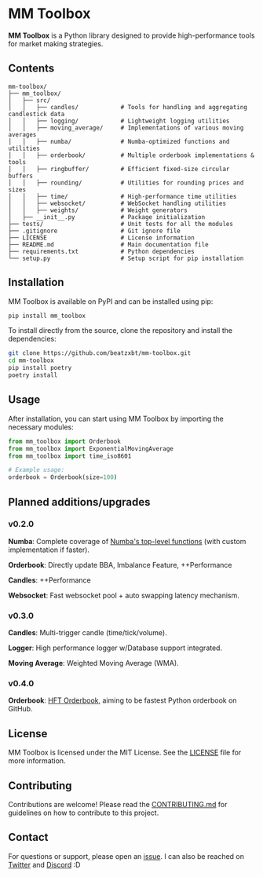 # MM Toolbox

**MM Toolbox** is a Python library designed to provide high-performance tools for market making strategies.

## Contents

```plaintext
mm-toolbox/
├── mm_toolbox/
│   ├── src/
│   │   ├── candles/            # Tools for handling and aggregating candlestick data
│   │   ├── logging/            # Lightweight logging utilities
│   │   ├── moving_average/     # Implementations of various moving averages
│   │   ├── numba/              # Numba-optimized functions and utilities
│   │   ├── orderbook/          # Multiple orderbook implementations & tools
│   │   ├── ringbuffer/         # Efficient fixed-size circular buffers
│   │   ├── rounding/           # Utilities for rounding prices and sizes
│   │   ├── time/               # High-performance time utilities
│   │   ├── websocket/          # WebSocket handling utilities
│   │   ├── weights/            # Weight generators 
│   ├── __init__.py             # Package initialization
├── tests/                      # Unit tests for all the modules
├── .gitignore                  # Git ignore file
├── LICENSE                     # License information
├── README.md                   # Main documentation file
├── requirements.txt            # Python dependencies
└── setup.py                    # Setup script for pip installation
```

## Installation

MM Toolbox is available on PyPI and can be installed using pip:

```bash
pip install mm_toolbox
```

To install directly from the source, clone the repository and install the dependencies:
```bash
git clone https://github.com/beatzxbt/mm-toolbox.git
cd mm-toolbox
pip install poetry
poetry install
```

## Usage

After installation, you can start using MM Toolbox by importing the necessary modules:
```python
from mm_toolbox import Orderbook
from mm_toolbox import ExponentialMovingAverage
from mm_toolbox import time_iso8601

# Example usage:
orderbook = Orderbook(size=100)
```

## Planned additions/upgrades

### v0.2.0
**Numba**: Complete coverage of [Numba's top-level functions](https://numba.readthedocs.io/en/stable/reference/numpysupported.html#other-functions) (with custom implementation if faster).

**Orderbook**: Directly update BBA, Imbalance Feature, ++Performance

**Candles**: ++Performance

**Websocket**: Fast websocket pool + auto swapping latency mechanism.

### v0.3.0
**Candles**: Multi-trigger candle (time/tick/volume).

**Logger**: High performance logger w/Database support integrated.

**Moving Average**: Weighted Moving Average (WMA).

### v0.4.0
**Orderbook**: [HFT Orderbook](/mm_toolbox/src/orderbook/hft.py), aiming to be fastest Python orderbook on GitHub.

## License

MM Toolbox is licensed under the MIT License. See the [LICENSE](/LICENSE) file for more information.

## Contributing

Contributions are welcome! Please read the [CONTRIBUTING.md](/CONTRIBUTING.md) for guidelines on how to contribute to this project.

## Contact

For questions or support, please open an [issue](https://github.com/beatzxbt/mm-toolbox/issues). 
I can also be reached on [Twitter](https://twitter.com/BeatzXBT) and [Discord](@gamingbeatz) :D
